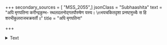 +++
secondary_sources = [ "MSS_2055",]
jsonClass = "Subhaashita"
text = "अपि मृगपतिना करीन्द्रकुम्भ- स्थलदलनोद्गतपौरुषेण यस्य।  \nभयचकितदृशा प्रनष्टमुच्चैः स हि शरभीकुलराजचक्रवर्ती॥"
title = "अपि मृगपतिना"

+++

<details><summary>Text</summary>

अपि मृगपतिना करीन्द्रकुम्भ- स्थलदलनोद्गतपौरुषेण यस्य।  
भयचकितदृशा प्रनष्टमुच्चैः स हि शरभीकुलराजचक्रवर्ती॥
</details>
